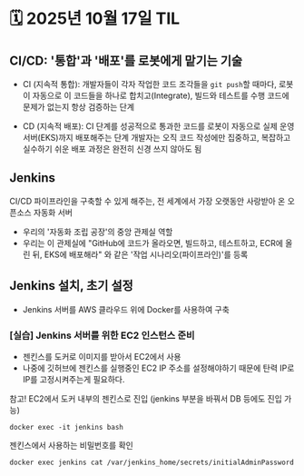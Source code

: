 # 🗓️ 2025년 10월 17일 TIL

 
## CI/CD: '통합'과 '배포'를 로봇에게 맡기는 기술
- CI (지속적 통합): 개발자들이 각자 작업한 코드 조각들을 `git push`할 때마다,
  로봇이 자동으로 이 코드들을 하나로 합치고(Integrate), 빌드와 테스트를 수행
  코드에 문제가 없는지 항상 검증하는 단계

- CD (지속적 배포): CI 단계를 성공적으로 통과한 코드를 로봇이 자동으로 실제 운영 서버(EKS)까지 배포해주는 단계
  개발자는 오직 코드 작성에만 집중하고, 복잡하고 실수하기 쉬운 배포 과정은 완전히 신경 쓰지 않아도 됨

## Jenkins
CI/CD 파이프라인을 구축할 수 있게 해주는, 전 세계에서 가장 오랫동안 사랑받아 온 오픈소스 자동화 서버

- 우리의 '자동화 조립 공장'의 중앙 관제실 역할
- 우리는 이 관제실에 "GitHub에 코드가 올라오면, 빌드하고, 테스트하고, ECR에 올린 뒤, EKS에 배포해라" 와 같은 '작업 시나리오(파이프라인)'를 등록

## Jenkins 설치, 초기 설정
- Jenkins 서버를 AWS 클라우드 위에 Docker를 사용하여 구축

### [실습] Jenkins 서버를 위한 EC2 인스턴스 준비
- 젠킨스를 도커로 이미지를 받아서 EC2에서 사용
- 나중에 깃허브에 젠킨스를 실행중인 EC2 IP 주소를 설정해야하기 때문에 탄력 IP로 IP를 고정시켜주는게 필요하다.



참고! EC2에서 도커 내부의 젠킨스로 진입 (jenkins 부분을 바꿔서 DB 등에도 진입 가능)
```shell
docker exec -it jenkins bash
```

젠킨스에서 사용하는 비밀번호를 확인
```shell
docker exec jenkins cat /var/jenkins_home/secrets/initialAdminPassword
```






















